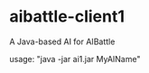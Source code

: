aibattle-client1
================

A Java-based AI for AIBattle

usage: "java -jar ai1.jar MyAIName"